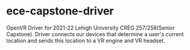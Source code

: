 # ece-capstone-driver
OpenVR Driver for 2021-22 Lehigh University CREG 257/258(Senior Capstone). Driver connects our devices that determine a user's current location and sends this location to a VR engine and VR headset.
